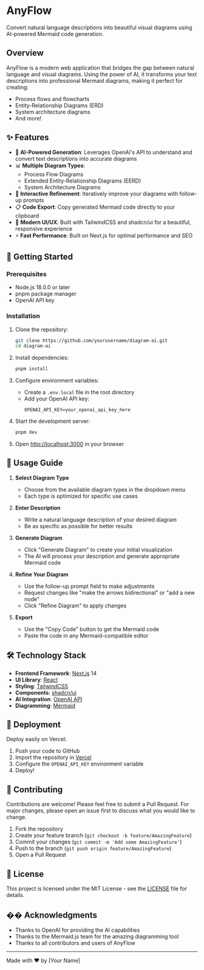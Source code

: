 # AnyFlow

Convert natural language descriptions into beautiful visual diagrams using AI-powered Mermaid code generation.

## Overview

AnyFlow is a modern web application that bridges the gap between natural language and visual diagrams. Using the power of AI, it transforms your text descriptions into professional Mermaid diagrams, making it perfect for creating:

- Process flows and flowcharts
- Entity-Relationship Diagrams (ERD)
- System architecture diagrams
- And more!

## ✨ Features

- 🤖 **AI-Powered Generation**: Leverages OpenAI's API to understand and convert text descriptions into accurate diagrams
- 📊 **Multiple Diagram Types**:
  - Process Flow Diagrams
  - Extended Entity-Relationship Diagrams (EERD)
  - System Architecture Diagrams
- 🔄 **Interactive Refinement**: Iteratively improve your diagrams with follow-up prompts
- 📋 **Code Export**: Copy generated Mermaid code directly to your clipboard
- 🎨 **Modern UI/UX**: Built with TailwindCSS and shadcn/ui for a beautiful, responsive experience
- ⚡ **Fast Performance**: Built on Next.js for optimal performance and SEO

## 🚀 Getting Started

### Prerequisites

- Node.js 18.0.0 or later
- pnpm package manager
- OpenAI API key

### Installation

1. Clone the repository:

   ```bash
   git clone https://github.com/yourusername/diagram-ai.git
   cd diagram-ai
   ```

2. Install dependencies:

   ```bash
   pnpm install
   ```

3. Configure environment variables:

   - Create a `.env.local` file in the root directory
   - Add your OpenAI API key:
     ```env
     OPENAI_API_KEY=your_openai_api_key_here
     ```

4. Start the development server:

   ```bash
   pnpm dev
   ```

5. Open [http://localhost:3000](http://localhost:3000) in your browser

## 📖 Usage Guide

1. **Select Diagram Type**

   - Choose from the available diagram types in the dropdown menu
   - Each type is optimized for specific use cases

2. **Enter Description**

   - Write a natural language description of your desired diagram
   - Be as specific as possible for better results

3. **Generate Diagram**

   - Click "Generate Diagram" to create your initial visualization
   - The AI will process your description and generate appropriate Mermaid code

4. **Refine Your Diagram**

   - Use the follow-up prompt field to make adjustments
   - Request changes like "make the arrows bidirectional" or "add a new node"
   - Click "Refine Diagram" to apply changes

5. **Export**
   - Use the "Copy Code" button to get the Mermaid code
   - Paste the code in any Mermaid-compatible editor

## 🛠️ Technology Stack

- **Frontend Framework**: [Next.js](https://nextjs.org/) 14
- **UI Library**: [React](https://reactjs.org/)
- **Styling**: [TailwindCSS](https://tailwindcss.com/)
- **Components**: [shadcn/ui](https://ui.shadcn.com/)
- **AI Integration**: [OpenAI API](https://platform.openai.com/)
- **Diagramming**: [Mermaid](https://mermaid.js.org/)

## 🚀 Deployment

Deploy easily on Vercel:

1. Push your code to GitHub
2. Import the repository in [Vercel](https://vercel.com)
3. Configure the `OPENAI_API_KEY` environment variable
4. Deploy!

## 🤝 Contributing

Contributions are welcome! Please feel free to submit a Pull Request. For major changes, please open an issue first to discuss what you would like to change.

1. Fork the repository
2. Create your feature branch (`git checkout -b feature/AmazingFeature`)
3. Commit your changes (`git commit -m 'Add some AmazingFeature'`)
4. Push to the branch (`git push origin feature/AmazingFeature`)
5. Open a Pull Request

## 📄 License

This project is licensed under the MIT License - see the [LICENSE](LICENSE) file for details.

## �� Acknowledgments

- Thanks to OpenAI for providing the AI capabilities
- Thanks to the Mermaid.js team for the amazing diagramming tool
- Thanks to all contributors and users of AnyFlow

---

Made with ❤️ by [Your Name]
